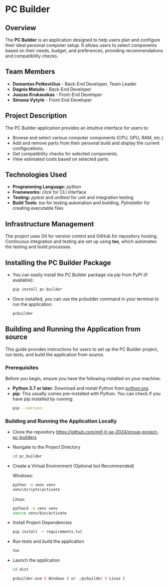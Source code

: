 # PC Builder

## Overview

The **PC Builder** is an application designed to help users plan and
configure their ideal personal computer setup.
It allows users to select components based on their needs,
budget, and preferences, providing recommendations and compatibility checks.

## Team Members

- **Domantas Petkevičius** - Back-End Developer, Team Leader
- **Dagnis Matulis** - Back-End Developer
- **Juozas Krukauskas** - Front-End Developer
- **Simona Vytytė** - Front-End Developer

## Project Description

The PC Builder application provides an intuitive interface for users to:

- Browse and select various computer components (CPU, GPU, RAM, etc.)
- Add and remove parts from their personal build and display the current configurations.
- Get compatibility checks for selected components.
- View estimated costs based on selected parts.

## Technologies Used

- **Programming Language:** _python_
- **Frameworks:** _click_ for CLI interface
- **Testing:** _pytest_ and _unittest_ for unit and integration testing
- **Build Tools:** _tox_ for testing automation and building, _PyInstaller_ for creating executable files

## Infrastructure Management

The project uses Git for version control and GitHub for repository hosting. Continuous integration and testing are set up using **tox**, which automates the testing and build processes.

## Installing the PC Builder Package

- You can easily install the PC Builder package via pip from PyPI (if available):
  ```bash
  pip install pc-builder
  ```
- Once installed, you can use the pcbuilder command in your terminal to run the application:
  ```bash
  pcbuilder
  ```

## Building and Running the Application from source

This guide provides instructions for users to set up the PC Builder project, run tests, and build the application from source.

### Prerequisites

Before you begin, ensure you have the following installed on your machine:

- **Python 3.7 or later**: Download and install Python from [python.org](https://www.python.org/downloads/).
- **pip**: This usually comes pre-installed with Python. You can check if you have pip installed by running:
  ```bash
  pip --version
  ```

### Building and Running the Application Locally

- Clone the repository https://github.com/mif-it-se-2024/group-project-pc-builders
- Navigate to the Project Directory
  ```bash
  cd pc_builder
  ```
- Create a Virtual Environment (Optional but Recommended)

  Windows:

  ```bash
  python -m venv venv
  venv\Scripts\activate
  ```

  Linux:

  ```bash
  python3 -m venv venv
  source venv/bin/activate
  ```

- Install Project Dependencies

  ```bash
  pip install -r requirements.txt
  ```

- Run tests and build the application

  ```bash
  tox
  ```

- Launch the application
  ```bash
  cd dist
  ```
  ```bash
  pcbuilder.exe ( Windows ) or ./pcbuilder ( Linux )
  ```
